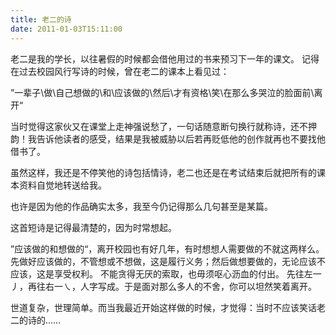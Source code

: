 ```yaml
---
title: 老二的诗
date: 2011-01-03T15:11:00
---
```


老二是我的学长，以往暑假的时候都会借他用过的书来预习下一年的课文。
记得在过去校园风行写诗的时候，曾在老二的课本上看见过：
<!--more-->

”一辈子\做\自己想做的\和\应该做的\然后\才有资格\笑\在那么多哭泣的脸面前\离开“

当时觉得这家伙又在课堂上走神强说愁了，一句话随意断句换行就称诗，还不押韵！我告诉他读者的感受，结果是我被威胁以后若再贬低他的创作就再也不要找他借书了。

虽然这样，我还是不停笑他的诗包括情诗，老二也还是在考试结束后就把所有的课本资料自觉地转送给我。

也许是因为他的作品确实太多，我至今仍记得那么几句甚至是某篇。

这首短诗是记得最清楚的，因为时常想起。

”应该做的和想做的“，离开校园也有好几年，有时想想人需要做的不就这两样么。
先做好应该做的，不管想或不想做，这是履行义务；然后做想要做的，无论应该不应该，这是享受权利。
不能贪得无厌的索取，也毋须呕心沥血的付出。
先往左一丿，再往右一㇏，人字写成。于是面对那么多人的不舍，你可以坦然笑着离开。

世道复杂，世理简单。而当我最近开始这样做的时候，才觉得：当时不应该笑话老二的诗的……
